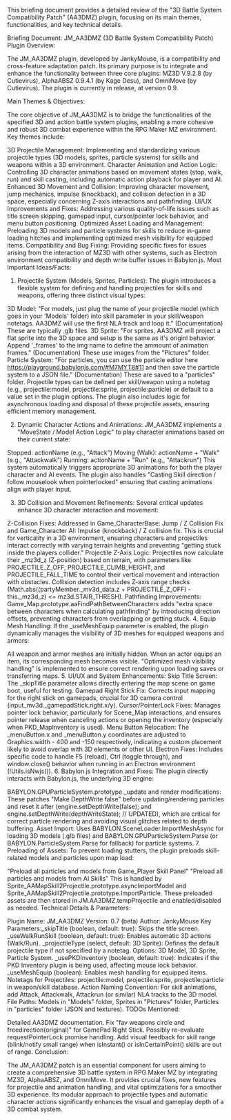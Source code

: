 This briefing document provides a detailed review of the "3D Battle System Compatibility Patch" (AA3DMZ) plugin, focusing on its main themes, functionalities, and key technical details.

Briefing Document: JM_AA3DMZ (3D Battle System Compatibility Patch)
Plugin Overview:

The JM_AA3DMZ plugin, developed by JankyMouse, is a compatibility and cross-feature adaptation patch. Its primary purpose is to integrate and enhance the functionality between three core plugins: MZ3D V.9.2.8 (by Cutievirus), AlphaABSZ 0.9.4.1 (by Kage Desu), and OmniMove (by Cutievirus). The plugin is currently in release, at version 0.9.

Main Themes & Objectives:

The core objective of JM_AA3DMZ is to bridge the functionalities of the specified 3D and action battle system plugins, enabling a more cohesive and robust 3D combat experience within the RPG Maker MZ environment. Key themes include:

3D Projectile Management: Implementing and standardizing various projectile types (3D models, sprites, particle systems) for skills and weapons within a 3D environment.
Character Animation and Action Logic: Controlling 3D character animations based on movement states (stop, walk, run) and skill casting, including automatic action playback for player and AI.
Enhanced 3D Movement and Collision: Improving character movement, jump mechanics, impulse (knockback), and collision detection in a 3D space, especially concerning Z-axis interactions and pathfinding.
UI/UX Improvements and Fixes: Addressing various quality-of-life issues such as title screen skipping, gamepad input, cursor/pointer lock behavior, and menu button positioning.
Optimized Asset Loading and Management: Preloading 3D models and particle systems for skills to reduce in-game loading hitches and implementing optimized mesh visibility for equipped items.
Compatibility and Bug Fixing: Providing specific fixes for issues arising from the interaction of MZ3D with other systems, such as Electron environment compatibility and depth write buffer issues in Babylon.js.
Most Important Ideas/Facts:

1. Projectile System (Models, Sprites, Particles):
The plugin introduces a flexible system for defining and handling projectiles for skills and weapons, offering three distinct visual types:

3D Model: "For models, just plug the name of your projectile model (which goes in your 'Models' folder) into skill parameter in your skill/weapon notetags. AA3DMZ will use the first NLA track and loop it." (Documentation) These are typically .glb files.
3D Sprite: "For sprites, AA3DMZ will project a flat sprite into the 3D space and setup is the same as it's originl behavior. Append '_frames' to the img name to define the ammount of animation frames." (Documentation) These use images from the "Pictures" folder.
Particle System: "For particles, you can use the particle editor here https://playground.babylonjs.com/#M7MYT8#11 and then save the particle system to a JSON file." (Documentation) These are saved to a "particles" folder.
Projectile types can be defined per skill/weapon using a notetag (e.g., projectile:model, projectile:sprite, projectile:particle) or default to a value set in the plugin options. The plugin also includes logic for asynchronous loading and disposal of these projectile assets, ensuring efficient memory management.

2. Dynamic Character Actions and Animations:
JM_AA3DMZ implements a "MoveState / Model Action Logic" to play character animations based on their current state:

Stopped: actionName (e.g., "Attack")
Moving (Walk): actionName + "Walk" (e.g., "Attackwalk")
Running: actionName + "Run" (e.g., "Attackrun")
This system automatically triggers appropriate 3D animations for both the player character and AI events. The plugin also handles "Casting Skill direction / follow mouselook when pointerlocked" ensuring that casting animations align with player input.

3. 3D Collision and Movement Refinements:
Several critical updates enhance 3D character interaction and movement:

Z-Collision Fixes: Addressed in Game_CharacterBase: Jump / Z Collision Fix and Game_Character AI: Impulse (knockback) / Z collision fix. This is crucial for verticality in a 3D environment, ensuring characters and projectiles interact correctly with varying terrain heights and preventing "getting stuck inside the players collider."
Projectile Z-Axis Logic: Projectiles now calculate their _mz3d_z (Z-position) based on terrain, with parameters like PROJECTILE_Z_OFF, PROJECTILE_CLIMB_HEIGHT, and PROJECTILE_FALL_TIME to control their vertical movement and interaction with obstacles. Collision detection includes Z-axis range checks (Math.abs((partyMember._mv3d_data.z + PROJECTILE_Z_OFF) - this._mz3d_z) <= mz3d.STAIR_THRESH).
Pathfinding Improvements: Game_Map.prototype.aaFindPathBetweenCharacters adds "extra space between characters when calculating pathfinding" by introducing direction offsets, preventing characters from overlapping or getting stuck.
4. Equip Mesh Handling:
If the _useMeshEquip parameter is enabled, the plugin dynamically manages the visibility of 3D meshes for equipped weapons and armors:

All weapon and armor meshes are initially hidden.
When an actor equips an item, its corresponding mesh becomes visible.
"Optimized mesh visibility handling" is implemented to ensure correct rendering upon loading saves or transferring maps.
5. UI/UX and System Enhancements:
Skip Title Screen: The _skipTitle parameter allows directly entering the map scene on game boot, useful for testing.
Gamepad Right Stick Fix: Corrects input mapping for the right stick on gamepads, crucial for 3D camera control (input_mv3d._gamepadStick.right.x/y).
Cursor/PointerLock Fixes: Manages pointer lock behavior, particularly for Scene_Map interactions, and ensures pointer release when canceling actions or opening the inventory (especially when PKD_MapInventory is used).
Menu Button Relocation: The _menuButton.x and _menuButton.y coordinates are adjusted to Graphics.width - 400 and -150 respectively, indicating a custom placement likely to avoid overlap with 3D elements or other UI.
Electron Fixes: Includes specific code to handle F5 (reload), Ctrl (toggle through), and window.close() behavior when running in an Electron environment (!Utils.isNwjs()).
6. Babylon.js Integration and Fixes:
The plugin directly interacts with Babylon.js, the underlying 3D engine:

BABYLON.GPUParticleSystem.prototype._update and render modifications: These patches "Make DepthWrite false" before updating/rendering particles and reset it after (engine.setDepthWrite(false); and engine.setDepthWrite(depthWriteState); // UPDATED), which are critical for correct particle rendering and avoiding visual glitches related to depth buffering.
Asset Import: Uses BABYLON.SceneLoader.ImportMeshAsync for loading 3D models (.glb files) and BABYLON.GPUParticleSystem.Parse (or BABYLON.ParticleSystem.Parse for fallback) for particle systems.
7. Preloading of Assets:
To prevent loading stutters, the plugin preloads skill-related models and particles upon map load:

"Preload all particles and models from Game_Player Skill Panel"
"Preload all particles and models from AI Skills"
This is handled by Sprite_AAMapSkill2Projectile.prototype.asyncImportModel and Sprite_AAMapSkill2Projectile.prototype.ImportParticle. These preloaded assets are then stored in JM.AA3DMZ.tempProjectile and enabled/disabled as needed.
Technical Details & Parameters:

Plugin Name: JM_AA3DMZ
Version: 0.7 (beta)
Author: JankyMouse
Key Parameters:_skipTitle (boolean, default: true): Skips the title screen.
_useWalkRunSkill (boolean, default: true): Enables automatic 3D actions (Walk/Run).
_projectileType (select, default: 3D Sprite): Defines the default projectile type if not specified by a notetag. Options: 3D Model, 3D Sprite, Particle System.
_usePKDInventory (boolean, default: true): Indicates if the PKD Inventory plugin is being used, affecting mouse lock behavior.
_useMeshEquip (boolean): Enables mesh handling for equipped items.
Notetags for Projectiles: projectile:model, projectile:sprite, projectile:particle in weapon/skill database.
Action Naming Convention: For skill animations, add Attack, Attackwalk, Attackrun (or similar) NLA tracks to the 3D model.
File Paths: Models in "Models" folder, Sprites in "Pictures" folder, Particles in "particles" folder (JSON and textures).
TODOs Mentioned:

Detailed AA3DMZ documentation.
Fix "fav weapons circle and freedirection(original)" for GamePad Right Stick.
Possibly re-evaluate requestPointerLock promise handling.
Add visual feedback for skill range (blink/notify small range) when isInstant() or isInCertainPoint() skills are out of range.
Conclusion:

The JM_AA3DMZ patch is an essential component for users aiming to create a comprehensive 3D battle system in RPG Maker MZ by integrating MZ3D, AlphaABSZ, and OmniMove. It provides crucial fixes, new features for projectile and animation handling, and vital optimizations for a smoother 3D experience. Its modular approach to projectile types and automatic character actions significantly enhances the visual and gameplay depth of a 3D combat system.
